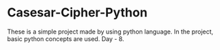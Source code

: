 # Casesar-Cipher-Python
These is a simple project made by using python language. In the project, basic python concepts are used. Day - 8.

